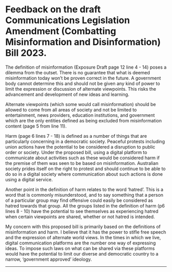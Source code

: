 # Feedback on the draft Communications Legislation Amendment (Combatting Misinformation and Disinformation) Bill 2023.

The definition of misinformation (Exposure Draft page 12 line 4 - 14) poses a dilemma from
the outset. There is no guarantee that what is deemed misinformation today won’t be
proven correct in the future. A government body cannot determine this and should not be
given any kind of power to limit the expression or discussion of alternate viewpoints. This
risks the advancement and development of new ideas and learning.

Alternate viewpoints (which some would call misinformation) should be allowed to come
from all areas of society and not be limited to entertainment, news providers, education
institutions, and government which are the only entities defined as being excluded from
misinformation content (page 5 from line 11).

Harm (page 6 lines 7 - 18) is defined as a number of things that are particularly concerning in
a democratic society. Peaceful protests including union actions have the potential to be
considered a disruption to public order or society. Under the proposed bill, using a digital
platform to communicate about activities such as these would be considered harm if the
premise of them was seen to be based on misinformation. Australian society prides itself on
the right to protest and should continue to be able to do so in a digital society where
communication about such actions is done using a digital service.

Another point in the definition of harm relates to the word ‘hatred’. This is a word that is
commonly misunderstood, and to say something that a person of a particular group may
find offensive could easily be considered as hatred towards that group. All the groups listed
in the definition of harm (p6 lines 8 - 10) have the potential to see themselves as
experiencing hatred when certain viewpoints are shared, whether or not hatred is intended.

My concern with this proposed bill is primarily based on the definitions of misinformation
and harm. I believe that it has the power to stifle free speech and the expression of
alternate world views. In the times in which we live, digital communication platforms are
the number one way of expressing ideas. To impose such laws on what can be shared via
these platforms would have the potential to limit our diverse and democratic country to a
narrow, ‘government approved’ ideology.


-----


